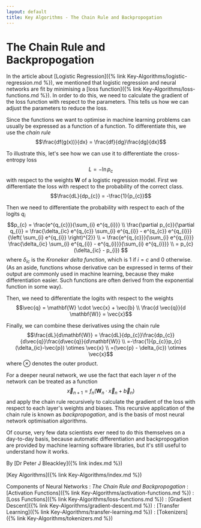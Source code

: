 ```yaml
---
layout: default
title: Key Algorithms - The Chain Rule and Backpropogation
---
```


# The Chain Rule and Backpropogation

In the article about [Logistic Regression]({% link Key-Algorithms/logistic-regression.md %}), we mentioned that logistic regression and neural networks are fit by minimising a [loss function]({% link Key-Algorithms/loss-functions.md %}). In order to do this, we need to calculate the gradient of the loss function with respect to the parameters. This tells us how we can adjust the parameters to reduce the loss. 

Since the functions we want to optimise in machine learning problems can usually be expressed as a function of a function. To differentiate this, we use the *chain rule*
$$\frac{df(g(x))}{dx} = \frac{df}{dg}\frac{dg}{dx}$$

To illustrate this, let's see how we can use it to differentiate the cross-entropy loss
$$L = -\ln p_{c}$$ with respect to the weights $\mathbf{W}$ of a logistic regression model. First we differentiate the loss with respect to the probability of the correct class.
$$\frac{dL}{dp_{c}} = -\frac{1}{p_{c}}$$

Then we need to differentiate the probability with respect to each of the logits $q_{i}$
$$p_{c} = \frac{e^{q_{c}}}{\sum_{i} e^{q_{i}}} \\
\frac{\partial p_{c}}{\partial q_{i}} = \frac{\delta_{ic} e^{q_{c}} \sum_{i} e^{q_{i}} - e^{q_{c}} e^{q_{i}}}{\left( \sum_{i} e^{q_{i}} \right)^{2}} \\
= \frac{e^{q_{c}}}{\sum_{i} e^{q_{i}}} \frac{\delta_{ic} \sum_{i} e^{q_{i}} - e^{q_{i}}}{\sum_{i} e^{q_{i}}} \\
= p_{c}(\delta_{ic} - p_{i}) $$
where $\delta_{ic}$ is the *Kroneker delta function*, which is 1 if $i=c$ and 0 otherwise.
(As an aside, functions whose derivative can be expressed in terms of their output are commonly used in machine learning, because they make differentiation easier. Such functions are often derived from the exponential function in some way).

Then, we need to differentiate the logits with respect to the weights
$$\vec{q} = \mathbf{W} \cdot \vec{x} + \vec{b} \\
\frac{d \vec{q}}{d \mathbf{W}} = \vec{x}$$

Finally, we can combine these derivatives using the chain rule
$$\frac{dL}{d\mathbf{W}} = \frac{dL}{dp_{c}}\frac{dp_{c}}{d\vec{q}}\frac{d\vec{q}}{d\mathbf{W}} \\
=-\frac{1}{p_{c}}p_{c}(\delta_{ic}-\vec{p}) \otimes \vec{x} \\
=(\vec{p} - \delta_{ic}) \otimes \vec{x}$$ where $\otimes$ denotes the outer product.

For a deeper neural network, we use the fact that each layer $n$ of the network can be treated as a function $$\vec{x}_{n+1} = f_{n}(\mathbf{W}_{n} \cdot \vec{x}_{n} + \vec{b}_{n})$$ and apply the chain rule recursively to calculate the gradient of the loss with respect to each layer's weights and biases. This recursive application of the chain rule is known as *backpropogation*, and is the basis of most neural network optimisation algorithms.

Of course, very few data scientists ever need to do this themselves on a day-to-day basis, because automatic differentiation and backpropogation are provided by machine learning software libraries, but it's still useful to understand how it works.

By [Dr Peter J Bleackley]({% link index.md %})
 
 [Key Algorithms]({% link Key-Algorithms/index.md %})

Components of Neural Networks
: *The Chain Rule and Backpropogation*
: [Activation Functions]({% link Key-Algorithms/activation-functions.md %})
: [Loss Functions]({% link Key-Algorithms/loss-functions.md %})
: [Gradient Descent]({% link Key-Algorithms/gradient-descent.md %})
: [Transfer Learning]({% link Key-Algorithms/transfer-learning.md %})
: [Tokenizers]({% link Key-Algorithms/tokenizers.md %})

